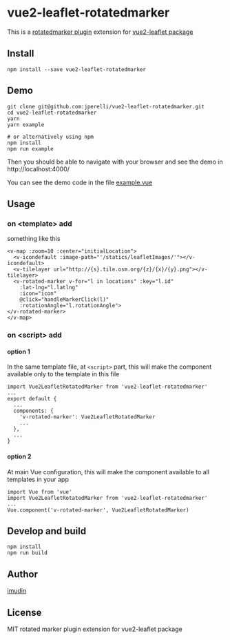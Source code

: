 # vue2-leaflet-rotatedmarker

This is a [rotatedmarker plugin](https://github.com/Leaflet/Leaflet.rotatedmarker) extension for [vue2-leaflet package](https://github.com/KoRiGaN/Vue2Leaflet)

## Install

    npm install --save vue2-leaflet-rotatedmarker

## Demo

    git clone git@github.com:jperelli/vue2-leaflet-rotatedmarker.git
    cd vue2-leaflet-rotatedmarker
    yarn
    yarn example

    # or alternatively using npm
    npm install
    npm run example

Then you should be able to navigate with your browser and see the demo in http://localhost:4000/

You can see the demo code in the file [example.vue](example.vue)

## Usage

### on &lt;template&gt; add

something like this

    <v-map :zoom=10 :center="initialLocation">
      <v-icondefault :image-path="'/statics/leafletImages/'"></v-icondefault>
      <v-tilelayer url="http://{s}.tile.osm.org/{z}/{x}/{y}.png"></v-tilelayer>
      <v-rotated-marker v-for="l in locations" :key="l.id" 
        :lat-lng="l.latlng" 
        :icon="icon" 
        @click="handleMarkerClick(l)"
        :rotationAngle="l.rotationAngle">
    </v-rotated-marker>
    </v-map>

### on &lt;script&gt; add

#### option 1

In the same template file, at `<script>` part, this will make the component available only to the template in this file

    import Vue2LeafletRotatedMarker from 'vue2-leaflet-rotatedmarker'
    ...
    export default {
      ...
      components: {
        'v-rotated-marker': Vue2LeafletRotatedMarker
        ...
      },
      ...
    }

#### option 2

At main Vue configuration, this will make the component available to all templates in your app

    import Vue from 'vue'
    import Vue2LeafletRotatedMarker from 'vue2-leaflet-rotatedmarker'
    ...
    Vue.component('v-rotated-marker', Vue2LeafletRotatedMarker)

## Develop and build

    npm install
    npm run build

## Author

[imudin](https://github.com/imudin/)


## License

MIT
rotated marker plugin extension for vue2-leaflet package
